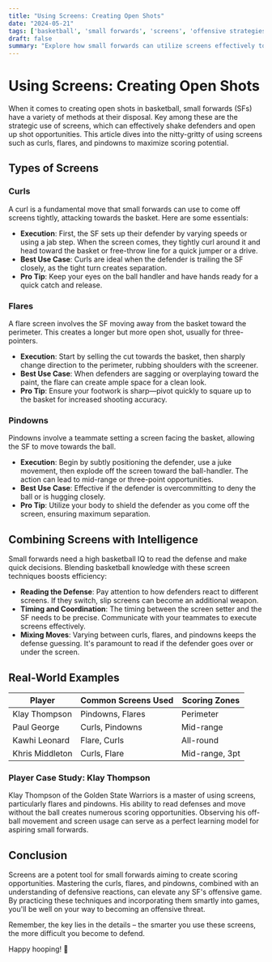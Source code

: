 ```yaml
---
title: "Using Screens: Creating Open Shots"
date: "2024-05-21"
tags: ['basketball', 'small forwards', 'screens', 'offensive strategies', 'coaching tips', 'player development', 'shot creation', 'curls', 'flares', 'pindowns']
draft: false
summary: "Explore how small forwards can utilize screens effectively to create open shots, focusing on different types of screen actions including curls, flares, and pindowns."
---
```


# Using Screens: Creating Open Shots

When it comes to creating open shots in basketball, small forwards (SFs) have a variety of methods at their disposal. Key among these are the strategic use of screens, which can effectively shake defenders and open up shot opportunities. This article dives into the nitty-gritty of using screens such as curls, flares, and pindowns to maximize scoring potential.

## Types of Screens

### Curls

A curl is a fundamental move that small forwards can use to come off screens tightly, attacking towards the basket. Here are some essentials:

- **Execution**: First, the SF sets up their defender by varying speeds or using a jab step. When the screen comes, they tightly curl around it and head toward the basket or free-throw line for a quick jumper or a drive.
- **Best Use Case**: Curls are ideal when the defender is trailing the SF closely, as the tight turn creates separation.
- **Pro Tip**: Keep your eyes on the ball handler and have hands ready for a quick catch and release.

### Flares

A flare screen involves the SF moving away from the basket toward the perimeter. This creates a longer but more open shot, usually for three-pointers.

- **Execution**: Start by selling the cut towards the basket, then sharply change direction to the perimeter, rubbing shoulders with the screener.
- **Best Use Case**: When defenders are sagging or overplaying toward the paint, the flare can create ample space for a clean look.
- **Pro Tip**: Ensure your footwork is sharp—pivot quickly to square up to the basket for increased shooting accuracy.

### Pindowns

Pindowns involve a teammate setting a screen facing the basket, allowing the SF to move towards the ball.

- **Execution**: Begin by subtly positioning the defender, use a juke movement, then explode off the screen toward the ball-handler. The action can lead to mid-range or three-point opportunities.
- **Best Use Case**: Effective if the defender is overcommitting to deny the ball or is hugging closely.
- **Pro Tip**: Utilize your body to shield the defender as you come off the screen, ensuring maximum separation.

## Combining Screens with Intelligence

Small forwards need a high basketball IQ to read the defense and make quick decisions. Blending basketball knowledge with these screen techniques boosts efficiency:

- **Reading the Defense**: Pay attention to how defenders react to different screens. If they switch, slip screens can become an additional weapon.
- **Timing and Coordination**: The timing between the screen setter and the SF needs to be precise. Communicate with your teammates to execute screens effectively.
- **Mixing Moves**: Varying between curls, flares, and pindowns keeps the defense guessing. It's paramount to read if the defender goes over or under the screen.

## Real-World Examples

| Player         | Common Screens Used | Scoring Zones   |
| -------------- | ------------------- | --------------- |
| Klay Thompson  | Pindowns, Flares    | Perimeter       |
| Paul George    | Curls, Pindowns     | Mid-range       |
| Kawhi Leonard  | Flare, Curls        | All-round       |
| Khris Middleton| Curls, Flare        | Mid-range, 3pt  |

### Player Case Study: Klay Thompson

Klay Thompson of the Golden State Warriors is a master of using screens, particularly flares and pindowns. His ability to read defenses and move without the ball creates numerous scoring opportunities. Observing his off-ball movement and screen usage can serve as a perfect learning model for aspiring small forwards.

## Conclusion

Screens are a potent tool for small forwards aiming to create scoring opportunities. Mastering the curls, flares, and pindowns, combined with an understanding of defensive reactions, can elevate any SF's offensive game. By practicing these techniques and incorporating them smartly into games, you'll be well on your way to becoming an offensive threat.

Remember, the key lies in the details – the smarter you use these screens, the more difficult you become to defend.

Happy hooping! 🏀
